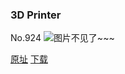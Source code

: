### 3D Printer
No.924
![图片不见了~~~](https://imgs.xkcd.com/comics/3d_printer.png)

[原址](https://xkcd.com//924) [下载](https://imgs.xkcd.com/comics/3d_printer.png)

